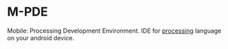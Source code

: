 # M-PDE

Mobile: Processing Development Environment. IDE for [processing](https://en.wikipedia.org/wiki/Processing) language on your android device.
